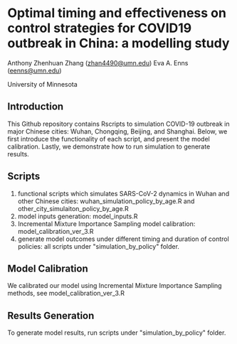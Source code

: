 # Optimal timing and effectiveness on control strategies for COVID19 outbreak in China: a modelling study

Anthony Zhenhuan Zhang (zhan4490@umn.edu)   Eva A. Enns (eenns@umn.edu)


University of Minnesota

## Introduction
This Github repository contains Rscripts to simulation COVID-19 outbreak in major Chinese cities: Wuhan, Chongqing, Beijing, and Shanghai. Below, we first introduce the functionality of each script, and present the model calibration. Lastly, we demonstrate how to run simulation to generate results.

## Scripts
1. functional scripts which simulates SARS-CoV-2 dynamics in Wuhan and other Chinese cities: wuhan_simulation_policy_by_age.R and other_city_simulaiton_policy_by_age.R
2. model inputs generation: model_inputs.R
3. Incremental Mixture Importance Sampling model calibration: model_calibration_ver_3.R
4. generate model outcomes under different timing and duration of control policies: all scripts under  "simulation_by_policy" folder.

## Model Calibration
We calibrated our model using Incremental Mixture Importance Sampling methods, see model_calibration_ver_3.R
## Results Generation
To generate model results, run scripts under  "simulation_by_policy" folder.

